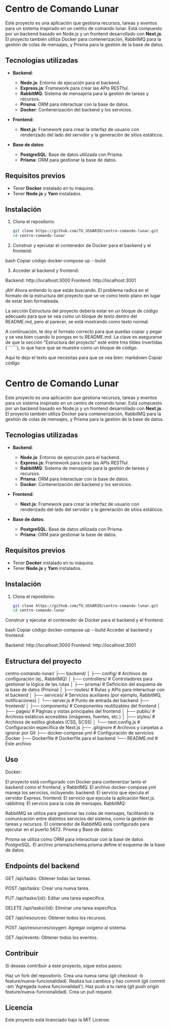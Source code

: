 # Centro de Comando Lunar

Este proyecto es una aplicación que gestiona recursos, tareas y eventos para un sistema inspirado en un centro de comando lunar. Está compuesto por un backend basado en Node.js y un frontend desarrollado con **Next.js**. El proyecto también utiliza Docker para contenerización, RabbitMQ para la gestión de colas de mensajes, y Prisma para la gestión de la base de datos.

## Tecnologías utilizadas

- **Backend**:
  - **Node.js**: Entorno de ejecución para el backend.
  - **Express.js**: Framework para crear las APIs RESTful.
  - **RabbitMQ**: Sistema de mensajería para la gestión de tareas y recursos.
  - **Prisma**: ORM para interactuar con la base de datos.
  - **Docker**: Contenerización del backend y los servicios.

- **Frontend**:
  - **Next.js**: Framework para crear la interfaz de usuario con renderizado del lado del servidor y la generación de sitios estáticos.

- **Base de datos**:
  - **PostgreSQL**: Base de datos utilizada con Prisma.
  - **Prisma**: ORM para gestionar la base de datos.

## Requisitos previos

- Tener **Docker** instalado en tu máquina.
- Tener **Node.js** y **Yarn** instalados.

## Instalación

1. Clona el repositorio:

   ```bash
   git clone https://github.com/TU_USUARIO/centro-comando-lunar.git
   cd centro-comando-lunar
2. Construir y ejecutar el contenedor de Docker para el backend y el frontend:

bash
Copiar código
docker-compose up --build

3. Acceder al backend y frontend:

Backend: http://localhost:3000
Frontend: http://localhost:3001


¡Ah! Ahora entiendo lo que estás buscando. El problema radica en el formato de la estructura del proyecto que se ve como texto plano en lugar de estar bien formateada.

La sección Estructura del proyecto debería estar en un bloque de código adecuado para que se vea como un bloque de texto dentro del README.md, pero al parecer, se está mostrando como texto normal.

A continuación, te doy el formato correcto para que puedas copiar y pegar y se vea bien cuando lo pongas en tu README.md. La clave es asegurarse de que la sección "Estructura del proyecto" esté entre tres tildes invertidas (```````), lo que hace que se muestre como un bloque de código.

Aquí te dejo el texto que necesitas para que se vea bien:
markdown
Copiar código
# Centro de Comando Lunar

Este proyecto es una aplicación que gestiona recursos, tareas y eventos para un sistema inspirado en un centro de comando lunar. Está compuesto por un backend basado en Node.js y un frontend desarrollado con **Next.js**. El proyecto también utiliza Docker para contenerización, RabbitMQ para la gestión de colas de mensajes, y Prisma para la gestión de la base de datos.

## Tecnologías utilizadas

- **Backend**:
  - **Node.js**: Entorno de ejecución para el backend.
  - **Express.js**: Framework para crear las APIs RESTful.
  - **RabbitMQ**: Sistema de mensajería para la gestión de tareas y recursos.
  - **Prisma**: ORM para interactuar con la base de datos.
  - **Docker**: Contenerización del backend y los servicios.

- **Frontend**:
  - **Next.js**: Framework para crear la interfaz de usuario con renderizado del lado del servidor y la generación de sitios estáticos.

- **Base de datos**:
  - **PostgreSQL**: Base de datos utilizada con Prisma.
  - **Prisma**: ORM para gestionar la base de datos.

## Requisitos previos

- Tener **Docker** instalado en tu máquina.
- Tener **Node.js** y **Yarn** instalados.

## Instalación

1. Clona el repositorio:

   ```bash
   git clone https://github.com/TU_USUARIO/centro-comando-lunar.git
   cd centro-comando-lunar
Construir y ejecutar el contenedor de Docker para el backend y el frontend:

bash
Copiar código
docker-compose up --build
Acceder al backend y frontend:

Backend: http://localhost:3000
Frontend: http://localhost:3001
## Estructura del proyecto
centro-comando-lunar/
├── backend/
│   ├── config/               # Archivos de configuración (ej., RabbitMQ)
│   ├── controllers/          # Controladores para gestionar la lógica de las rutas
│   ├── prisma/               # Definición del esquema de la base de datos (Prisma)
│   ├── routes/               # Rutas y APIs para interactuar con el backend
│   ├── services/             # Servicios auxiliares (por ejemplo, RabbitMQ, notificaciones)
│   └── server.js             # Punto de entrada del backend
├── frontend/
│   ├── components/           # Componentes reutilizables del frontend
│   ├── pages/                # Páginas y vistas principales del frontend
│   ├── public/               # Archivos estáticos accesibles (imágenes, fuentes, etc.)
│   ├── styles/               # Archivos de estilos globales (CSS, SCSS)
│   └── next.config.js        # Configuración específica de Next.js
├── .gitignore                # Archivos y carpetas a ignorar por Git
├── docker-compose.yml        # Configuración de servicios Docker
├── Dockerfile                # Dockerfile para el backend
└── README.md                 # Este archivo

## Uso
Docker:

El proyecto está configurado con Docker para contenerizar tanto el backend como el frontend, y RabbitMQ. El archivo docker-compose.yml maneja los servicios, incluyendo:
backend: El servicio que ejecuta el servidor Express.
frontend: El servicio que ejecuta la aplicación Next.js.
rabbitmq: El servicio para la cola de mensajes.
RabbitMQ:

RabbitMQ se utiliza para gestionar las colas de mensajes, facilitando la comunicación entre distintos servicios del sistema, como la gestión de tareas y recursos. El contenedor de RabbitMQ está configurado para ejecutar en el puerto 5672.
Prisma y Base de datos:

Prisma se utiliza como ORM para interactuar con la base de datos PostgreSQL. El archivo prisma/schema.prisma define el esquema de la base de datos.
## Endpoints del backend
GET /api/tasks: Obtener todas las tareas.

POST /api/tasks: Crear una nueva tarea.

PUT /api/tasks/{id}: Editar una tarea específica.

DELETE /api/tasks/{id}: Eliminar una tarea específica.

GET /api/resources: Obtener todos los recursos.

POST /api/resources/oxygen: Agregar oxígeno al sistema.

GET /api/events: Obtener todos los eventos.

## Contribuir
Si deseas contribuir a este proyecto, sigue estos pasos:

Haz un fork del repositorio.
Crea una nueva rama (git checkout -b feature/nueva-funcionalidad).
Realiza tus cambios y haz commit (git commit -am 'Agregada nueva funcionalidad').
Haz push a tu rama (git push origin feature/nueva-funcionalidad).
Crea un pull request.
## Licencia
Este proyecto está licenciado bajo la MIT License.
